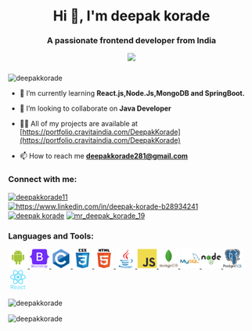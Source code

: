 <h1 align="center">Hi 👋, I'm deepak korade</h1>
<h3 align="center">A passionate frontend developer from India</h3>
<div align="center">
  <img height="200" src="https://www.google.com/url?sa=i&url=https%3A%2F%2Fin.linkedin.com%2Fin%2Fdeepak-korade-b28934241&psig=AOvVaw1MndfYolIN6o0wseRKFXP5&ust=1710654473133000&source=images&cd=vfe&opi=89978449&ved=0CBMQjRxqFwoTCIiX-96L-IQDFQAAAAAdAAAAABAE"  />
</div>

###
<p align="left"> <img src="https://komarev.com/ghpvc/?username=deepakkorade&label=Profile%20views&color=0e75b6&style=flat" alt="deepakkorade" /> </p>

- 🌱 I’m currently learning **React.js,Node.Js,MongoDB and SpringBoot.**

- 👯 I’m looking to collaborate on **Java Developer**

- 👨‍💻 All of my projects are available at [https://portfolio.cravitaindia.com/DeepakKorade](https://portfolio.cravitaindia.com/DeepakKorade)

- 📫 How to reach me **deepakkorade281@gmail.com**

<h3 align="left">Connect with me:</h3>
<p align="left">
<a href="https://twitter.com/deepakkorade11" target="blank"><img align="center" src="https://raw.githubusercontent.com/rahuldkjain/github-profile-readme-generator/master/src/images/icons/Social/twitter.svg" alt="deepakkorade11" height="30" width="40" /></a>
<a href="https://linkedin.com/in/https://www.linkedin.com/in/deepak-korade-b28934241" target="blank"><img align="center" src="https://raw.githubusercontent.com/rahuldkjain/github-profile-readme-generator/master/src/images/icons/Social/linked-in-alt.svg" alt="https://www.linkedin.com/in/deepak-korade-b28934241" height="30" width="40" /></a>
<a href="https://fb.com/deepak korade" target="blank"><img align="center" src="https://raw.githubusercontent.com/rahuldkjain/github-profile-readme-generator/master/src/images/icons/Social/facebook.svg" alt="deepak korade" height="30" width="40" /></a>
<a href="https://instagram.com/mr_deepak_korade_19" target="blank"><img align="center" src="https://raw.githubusercontent.com/rahuldkjain/github-profile-readme-generator/master/src/images/icons/Social/instagram.svg" alt="mr_deepak_korade_19" height="30" width="40" /></a>
</p>

<h3 align="left">Languages and Tools:</h3>
<p align="left"> <a href="https://developer.android.com" target="_blank" rel="noreferrer"> <img src="https://raw.githubusercontent.com/devicons/devicon/master/icons/android/android-original-wordmark.svg" alt="android" width="40" height="40"/> </a> <a href="https://getbootstrap.com" target="_blank" rel="noreferrer"> <img src="https://raw.githubusercontent.com/devicons/devicon/master/icons/bootstrap/bootstrap-plain-wordmark.svg" alt="bootstrap" width="40" height="40"/> </a> <a href="https://www.cprogramming.com/" target="_blank" rel="noreferrer"> <img src="https://raw.githubusercontent.com/devicons/devicon/master/icons/c/c-original.svg" alt="c" width="40" height="40"/> </a> <a href="https://www.w3schools.com/css/" target="_blank" rel="noreferrer"> <img src="https://raw.githubusercontent.com/devicons/devicon/master/icons/css3/css3-original-wordmark.svg" alt="css3" width="40" height="40"/> </a> <a href="https://www.w3.org/html/" target="_blank" rel="noreferrer"> <img src="https://raw.githubusercontent.com/devicons/devicon/master/icons/html5/html5-original-wordmark.svg" alt="html5" width="40" height="40"/> </a> <a href="https://www.java.com" target="_blank" rel="noreferrer"> <img src="https://raw.githubusercontent.com/devicons/devicon/master/icons/java/java-original.svg" alt="java" width="40" height="40"/> </a> <a href="https://developer.mozilla.org/en-US/docs/Web/JavaScript" target="_blank" rel="noreferrer"> <img src="https://raw.githubusercontent.com/devicons/devicon/master/icons/javascript/javascript-original.svg" alt="javascript" width="40" height="40"/> </a> <a href="https://www.mongodb.com/" target="_blank" rel="noreferrer"> <img src="https://raw.githubusercontent.com/devicons/devicon/master/icons/mongodb/mongodb-original-wordmark.svg" alt="mongodb" width="40" height="40"/> </a> <a href="https://www.mysql.com/" target="_blank" rel="noreferrer"> <img src="https://raw.githubusercontent.com/devicons/devicon/master/icons/mysql/mysql-original-wordmark.svg" alt="mysql" width="40" height="40"/> </a> <a href="https://nodejs.org" target="_blank" rel="noreferrer"> <img src="https://raw.githubusercontent.com/devicons/devicon/master/icons/nodejs/nodejs-original-wordmark.svg" alt="nodejs" width="40" height="40"/> </a> <a href="https://www.postgresql.org" target="_blank" rel="noreferrer"> <img src="https://raw.githubusercontent.com/devicons/devicon/master/icons/postgresql/postgresql-original-wordmark.svg" alt="postgresql" width="40" height="40"/> </a> <a href="https://reactjs.org/" target="_blank" rel="noreferrer"> <img src="https://raw.githubusercontent.com/devicons/devicon/master/icons/react/react-original-wordmark.svg" alt="react" width="40" height="40"/> </a> </p>

<p><img align="center" src="https://github-readme-stats.vercel.app/api/top-langs?username=deepakkorade&show_icons=true&locale=en&layout=compact" alt="deepakkorade" /></p>

<p><img align="center" src="https://github-readme-streak-stats.herokuapp.com/?user=deepakkorade&" alt="deepakkorade" /></p>

<!---
deepakkorade/deepakkorade is a ✨ special ✨ repository because its `README.md` (this file) appears on your GitHub profile.
You can click the Preview link to take a look at your changes.
--->
